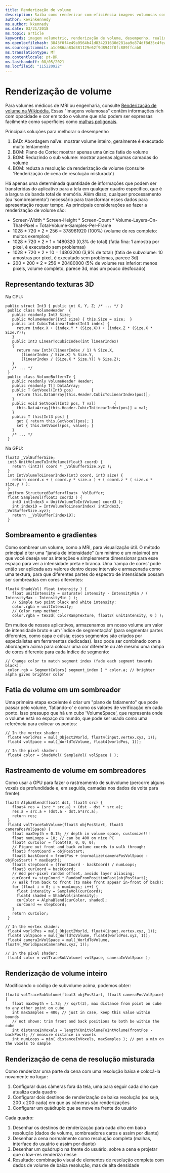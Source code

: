 ```yaml
---
title: Renderização de volume
description: Saiba como renderizar com eficiência imagens volumosas com opacidade e cor em Windows Mixed Reality.
author: kevinkennedy
ms.author: kkennedy
ms.date: 03/21/2018
ms.topic: article
keywords: imagem volumetric, renderização de volume, desempenho, realidade misturada
ms.openlocfilehash: 3843f0f4e49a0564b41d834231630d281aa9e874df8d35c4feaa4fe5bba0ed68
ms.sourcegitcommit: a1c086aa83d381129e62f9d8942f0fc889ffcab0
ms.translationtype: MT
ms.contentlocale: pt-BR
ms.lasthandoff: 08/05/2021
ms.locfileid: "115220922"
---
```

# <a name="volume-rendering"></a>Renderização de volume

Para volumes médicos de MRI ou engenharia, consulte [Renderização de volume na Wikipédia.](https://en.wikipedia.org/wiki/Volume_rendering) Essas "imagens volumosas" contêm informações rich com opacidade e cor em todo o volume que não podem ser expressas facilmente como superfícies como [malhas poligonais](https://en.wikipedia.org/wiki/Polygon_mesh).

Principais soluções para melhorar o desempenho
1. BAD: Abordagem naïve: mostrar volume inteiro, geralmente é executado muito lentamente
2. BOM: Plano de Corte: mostrar apenas uma única fatia do volume
3. BOM: Reduzindo o sub volume: mostrar apenas algumas camadas do volume
4. BOM: reduza a resolução da renderização de volume (consulte 'Renderização de cena de resolução misturada')

Há apenas uma determinada quantidade de informações que podem ser transferidas do aplicativo para a tela em qualquer quadro específico, que é a largura de banda total de memória. Além disso, qualquer processamento (ou 'sombreamento') necessário para transformar esses dados para apresentação requer tempo. As principais considerações ao fazer a renderização de volume são:
* Screen-Width * Screen-Height * Screen-Count * Volume-Layers-On-That-Pixel = Total-Volume-Samples-Per-Frame
* 1028 * 720 * 2 * 256 = 378961920 (100%) (volume de res completo: muitos exemplos)
* 1028 * 720 * 2 * 1 = 1480320 (0,3% de total) (fatia fina: 1 amostra por pixel, é executado sem problemas)
* 1028 * 720 * 2 * 10 = 14803200 (3,9% de total) (fatia de subvolume: 10 amostras por pixel, é executado sem problemas, parece 3d)
* 200 * 200 * 2 * 256 = 20480000 (5% de volume res inferior: menos pixels, volume completo, parece 3d, mas um pouco desfocado)

## <a name="representing-3d-textures"></a>Representando texturas 3D

Na CPU:

```
public struct Int3 { public int X, Y, Z; /* ... */ }
 public class VolumeHeader  {
   public readonly Int3 Size;
   public VolumeHeader(Int3 size) { this.Size = size;  }
   public int CubicToLinearIndex(Int3 index) {
     return index.X + (index.Y * (Size.X)) + (index.Z * (Size.X * Size.Y));
   }
   public Int3 LinearToCubicIndex(int linearIndex)
   {
     return new Int3((linearIndex / 1) % Size.X,
       (linearIndex / Size.X) % Size.Y,
       (linearIndex / (Size.X * Size.Y)) % Size.Z);
   }
   /* ... */
 }
 public class VolumeBuffer<T> {
   public readonly VolumeHeader Header;
   public readonly T[] DataArray;
   public T GetVoxel(Int3 pos)        {
     return this.DataArray[this.Header.CubicToLinearIndex(pos)];
   }
   public void SetVoxel(Int3 pos, T val)        {
     this.DataArray[this.Header.CubicToLinearIndex(pos)] = val;
   }
   public T this[Int3 pos] {
     get { return this.GetVoxel(pos); }
     set { this.SetVoxel(pos, value); }
   }
   /* ... */
 }
```

Na GPU:

```
float3 _VolBufferSize;
 int3 UnitVolumeToIntVolume(float3 coord) {
   return (int3)( coord * _VolBufferSize.xyz );
 }
 int IntVolumeToLinearIndex(int3 coord, int3 size) {
   return coord.x + ( coord.y * size.x ) + ( coord.z * ( size.x * size.y ) );
 }
 uniform StructuredBuffer<float> _VolBuffer;
 float SampleVol(float3 coord3 ) {
   int3 intIndex3 = UnitVolumeToIntVolume( coord3 );
   int index1D = IntVolumeToLinearIndex( intIndex3, _VolBufferSize.xyz);
   return __VolBuffer[index1D];
 }
```

## <a name="shading-and-gradients"></a>Sombreamento e gradientes

Como sombrear um volume, como a MRI, para visualização útil. O método principal é ter uma "janela de intensidade" (um mínimo e um máximo) em que você deseja ver as intenções e simplesmente dimensionar para esse espaço para ver a intensidade preta e branca. Uma 'rampa de cores' pode então ser aplicada aos valores dentro desse intervalo e armazenada como uma textura, para que diferentes partes do espectro de intensidade possam ser sombreadas em cores diferentes:

```
float4 ShadeVol( float intensity ) {
   float unitIntensity = saturate( intensity - IntensityMin / ( IntensityMax - IntensityMin ) );
   // Simple two point black and white intensity:
   color.rgba = unitIntensity;
   // Color ramp method:
   color.rgba = tex2d( ColorRampTexture, float2( unitIntensity, 0 ) );
```

Em muitos de nossos aplicativos, armazenamos em nosso volume um valor de intensidade bruto e um 'índice de segmentação' (para segmentar partes diferentes, como capa e cúlsia; esses segmentos são criados por especialistas em ferramentas dedicadas). Isso pode ser combinado com a abordagem acima para colocar uma cor diferente ou até mesmo uma rampa de cores diferente para cada índice de segmento:

```
// Change color to match segment index (fade each segment towards black):
 color.rgb = SegmentColors[ segment_index ] * color.a; // brighter alpha gives brighter color
```

## <a name="volume-slicing-in-a-shader"></a>Fatia de volume em um sombreador

Uma primeira etapa excelente é criar um "plano de fatiamento" que pode passar pelo volume, 'fatiando-o' e como os valores de verificação em cada ponto. Isso pressupo que há um cubo 'VolumeSpace', que representa onde o volume está no espaço do mundo, que pode ser usado como uma referência para colocar os pontos:

```
// In the vertex shader:
 float4 worldPos = mul(_Object2World, float4(input.vertex.xyz, 1));
 float4 volSpace = mul(_WorldToVolume, float4(worldPos, 1));
```

```
// In the pixel shader:
 float4 color = ShadeVol( SampleVol( volSpace ) );
```

## <a name="volume-tracing-in-shaders"></a>Rastreamento de volume em sombreadores

Como usar a GPU para fazer o rastreamento de subvolume (percorre alguns voxels de profundidade e, em seguida, camadas nos dados de volta para frente):

```
float4 AlphaBlend(float4 dst, float4 src) {
   float4 res = (src * src.a) + (dst - dst * src.a);
   res.a = src.a + (dst.a - dst.a*src.a);
   return res;
 }
 float4 volTraceSubVolume(float3 objPosStart, float3 cameraPosVolSpace) {
   float maxDepth = 0.15; // depth in volume space, customize!!!
   float numLoops = 10; // can be 400 on nice PC
   float4 curColor = float4(0, 0, 0, 0);
   // Figure out front and back volume coords to walk through:
   float3 frontCoord = objPosStart;
   float3 backCoord = frontPos + (normalize(cameraPosVolSpace - objPosStart) * maxDepth);
   float3 stepCoord = (frontCoord - backCoord) / numLoops;
   float3 curCoord = backCoord;
   // Add per-pixel random offset, avoids layer aliasing:
   curCoord += stepCoord * RandomFromPositionFast(objPosStart);
   // Walk from back to front (to make front appear in-front of back):
   for (float i = 0; i < numLoops; i++) {
     float intensity = SampleVol(curCoord);
     float4 shaded = ShadeVol(intensity);
     curColor = AlphaBlend(curColor, shaded);
     curCoord += stepCoord;
   }
   return curColor;
 }
```

```
// In the vertex shader:
 float4 worldPos = mul(_Object2World, float4(input.vertex.xyz, 1));
 float4 volSpace = mul(_WorldToVolume, float4(worldPos.xyz, 1));
 float4 cameraInVolSpace = mul(_WorldToVolume, float4(_WorldSpaceCameraPos.xyz, 1));
```

```
// In the pixel shader:
 float4 color = volTraceSubVolume( volSpace, cameraInVolSpace );
```

## <a name="whole-volume-rendering"></a>Renderização de volume inteiro

Modificando o código de subvolume acima, podemos obter:

```
float4 volTraceSubVolume(float3 objPosStart, float3 cameraPosVolSpace) {
   float maxDepth = 1.73; // sqrt(3), max distance from point on cube to any other point on cube
   int maxSamples = 400; // just in case, keep this value within bounds
   // not shown: trim front and back positions to both be within the cube
   int distanceInVoxels = length(UnitVolumeToIntVolume(frontPos - backPos)); // measure distance in voxels
   int numLoops = min( distanceInVoxels, maxSamples ); // put a min on the voxels to sample
```

## <a name="mixed-resolution-scene-rendering"></a>Renderização de cena de resolução misturada

Como renderizar uma parte da cena com uma resolução baixa e colocá-la novamente no lugar:
1. Configurar duas câmeras fora da tela, uma para seguir cada olho que atualiza cada quadro
2. Configurar dois destinos de renderização de baixa resolução (ou seja, 200 x 200 cada) em que as câmeras são renderizações
3. Configurar um quádruplo que se move na frente do usuário

Cada quadro:
1. Desenhar os destinos de renderização para cada olho em baixa resolução (dados de volume, sombreadores caros e assim por diante)
2. Desenhar a cena normalmente como resolução completa (malhas, interface do usuário e assim por diante)
3. Desenhar um quádruplo na frente do usuário, sobre a cena e projetar que o low-res renderiza nesse
4. Resultado: combinação visual de elementos de resolução completa com dados de volume de baixa resolução, mas de alta densidade
